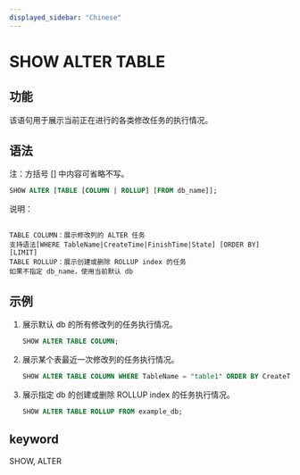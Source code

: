 ```yaml
---
displayed_sidebar: "Chinese"
---
```


# SHOW ALTER TABLE

## 功能

该语句用于展示当前正在进行的各类修改任务的执行情况。

## 语法

注：方括号 [] 中内容可省略不写。

```sql
SHOW ALTER [TABLE [COLUMN | ROLLUP] [FROM db_name]];
```

说明：

```plain text

TABLE COLUMN：展示修改列的 ALTER 任务
支持语法[WHERE TableName|CreateTime|FinishTime|State] [ORDER BY] [LIMIT]
TABLE ROLLUP：展示创建或删除 ROLLUP index 的任务
如果不指定 db_name，使用当前默认 db

```

## 示例

1. 展示默认 db 的所有修改列的任务执行情况。

    ```sql
    SHOW ALTER TABLE COLUMN;
    ```

2. 展示某个表最近一次修改列的任务执行情况。

    ```sql
    SHOW ALTER TABLE COLUMN WHERE TableName = "table1" ORDER BY CreateTime DESC LIMIT 
    ```

3. 展示指定 db 的创建或删除 ROLLUP index 的任务执行情况。

    ```sql
    SHOW ALTER TABLE ROLLUP FROM example_db;
    ````

## keyword

SHOW, ALTER
